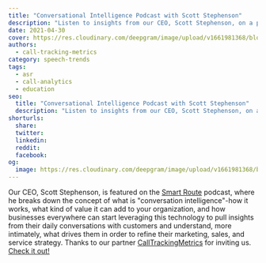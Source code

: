 ```yaml
---
title: "Conversational Intelligence Podcast with Scott Stephenson"
description: "Listen to insights from our CEO, Scott Stephenson, on a podcast discussing Conversational Intelligence"
date: 2021-04-30
cover: https://res.cloudinary.com/deepgram/image/upload/v1661981368/blog/conversational-intelligence-podcast-with-scott-stephenson/convo-intelligence-podcast%402x.jpg
authors:
  - call-tracking-metrics
category: speech-trends
tags:
  - asr
  - call-analytics
  - education
seo:
  title: "Conversational Intelligence Podcast with Scott Stephenson"
  description: "Listen to insights from our CEO, Scott Stephenson, on a podcast discussing Conversational Intelligence"
shorturls:
  share: 
  twitter: 
  linkedin: 
  reddit: 
  facebook: 
og:
  image: https://res.cloudinary.com/deepgram/image/upload/v1661981368/blog/conversational-intelligence-podcast-with-scott-stephenson/convo-intelligence-podcast%402x.jpg
---
```


Our CEO, Scott Stephenson, is featured on the [Smart Route](https://www.calltrackingmetrics.com/blog/resources-o/podcast/introducing-our-new-podcast-series-smart-route/) podcast, where he breaks down the concept of what is "conversation intelligence"-how it works, what kind of value it can add to your organization, and how businesses everywhere can start leveraging this technology to pull insights from their daily conversations with customers and understand, more intimately, what drives them in order to refine their marketing, sales, and service strategy. Thanks to our partner [CallTrackingMetrics](http://www.calltrackingmetrics.com) for inviting us. [Check it out!](https://anchor.fm/smartroute/episodes/What-is-Conversation-Intelligence-eveifk/a-a5b230b)
